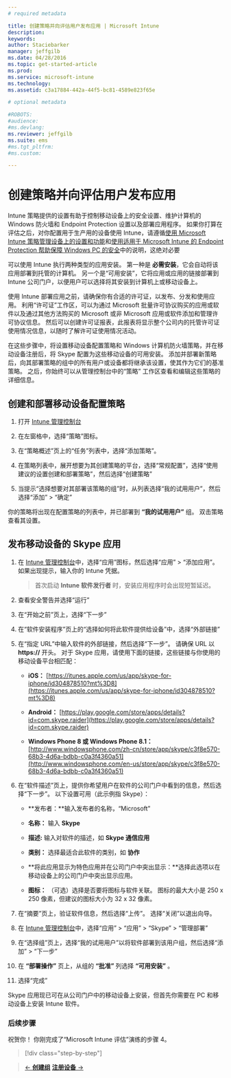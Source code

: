 ```yaml
---
# required metadata

title: 创建策略并向评估用户发布应用 | Microsoft Intune
description:
keywords:
author: Staciebarker
manager: jeffgilb
ms.date: 04/28/2016
ms.topic: get-started-article
ms.prod:
ms.service: microsoft-intune
ms.technology:
ms.assetid: c3a17884-442a-44f5-bc81-4589e823f65e

# optional metadata

#ROBOTS:
#audience:
#ms.devlang:
ms.reviewer: jeffgilb
ms.suite: ems
#ms.tgt_pltfrm:
#ms.custom:

---
```



# 创建策略并向评估用户发布应用
Intune 策略提供的设置有助于控制移动设备上的安全设置、维护计算机的 Windows 防火墙和 Endpoint Protection 设置以及部署应用程序。 如果你打算在评估之后，对你配置用于生产用的设备使用 Intune，请遵循[使用 Microsoft Intune 策略管理设备上的设置和功能](/intune/deploy-use/manage-settings-and-features-on-your-devices-with-microsoft-intune-policies)和[使用适用于 Microsoft Intune 的 Endpoint Protection 帮助保障 Windows PC 的安全](/intune/deploy-use/help-secure-windows-pcs-with-endpoint-protection-for-microsoft-intune)中的说明，这绝对必要

可以使用 Intune 执行两种类型的应用安装。 第一种是 **必需安装**，它会自动将该应用部署到托管的计算机。 另一个是“可用安装”，它将应用或应用的链接部署到 Intune 公司门户，以便用户可以选择将其安装到计算机上或移动设备上。

使用 Intune 部署应用之前，请确保你有合适的许可证，以发布、分发和使用应用。 利用“许可证”工作区，可以为通过 Microsoft 批量许可协议购买的应用或软件以及通过其他方法购买的 Microsoft 或非 Microsoft 应用或软件添加和管理许可协议信息。 然后可以创建许可证报表，此报表将显示整个公司内的托管许可证使用情况信息，以随时了解许可证使用情况活动。

在这些步骤中，将设置移动设备配置策略和 Windows 计算机防火墙策略，并在移动设备注册后，将 Skype 配置为这些移动设备的可用安装。 添加并部署新策略后，向其部署策略的组中的所有用户或设备都将继承该设置，使其作为它们的基准策略。 之后，你始终可以从管理控制台中的“策略”  工作区查看和编辑这些策略的详细信息。

## 创建和部署移动设备配置策略

1.  打开 [Intune 管理控制台](https://manage.microsoft.com/)

2.  在左窗格中，选择“策略”图标。

3.  在“策略概述”页上的“任务”列表中，选择“添加策略”。

4.  在策略列表中，展开想要为其创建策略的平台，选择“常规配置”，选择“使用建议的设置创建和部署策略”，然后选择“创建策略”

5.  当提示“选择想要对其部署该策略的组”时，从列表选择“我的试用用户”，然后选择“添加” &gt; “确定”

你的策略将出现在配置策略的列表中，并已部署到 **“我的试用用户”** 组。 双击策略查看其设置。

## 发布移动设备的 Skype 应用

1.  在 [Intune 管理控制台](https://manage.microsoft.com/)中，选择“应用”图标，然后选择“应用” &gt; “添加应用”。 如果出现提示，输入你的 Intune 凭据。

    > 首次启动 **Intune 软件发行者** 时，安装应用程序时会出现短暂延迟。

2.  查看安全警告并选择“运行”

3.  在“开始之前”页上，选择“下一步”

4.  在“软件安装程序”页上的“选择如何将此软件提供给设备”中，选择“外部链接”

5.  在“指定 URL”中输入软件的外部链接，然后选择“下一步”。 请确保 URL 以 **https://** 开头。 对于 Skype 应用，请使用下面的链接，这些链接与你使用的移动设备平台相匹配：

    -   **iOS：** [https://itunes.apple.com/us/app/skype-for-iphone/id304878510?mt%3D8](https://itunes.apple.com/us/app/skype-for-iphone/id304878510?mt%3D8)

    -   **Android：** [https://play.google.com/store/apps/details?id=com.skype.raider](https://play.google.com/store/apps/details?id=com.skype.raider)

    -   **Windows Phone 8 或 Windows Phone 8.1：** [http://www.windowsphone.com/zh-cn/store/app/skype/c3f8e570-68b3-4d6a-bdbb-c0a3f4360a51](http://www.windowsphone.com/en-us/store/app/skype/c3f8e570-68b3-4d6a-bdbb-c0a3f4360a51)

6.  在“软件描述”页上，提供你希望用户在软件的公司门户中看到的信息，然后选择“下一步”。 以下设置可用（此示例指 Skype）：

    -   **发布者：**输入发布者的名称，“Microsoft”

    -   **名称：** 输入 **Skype**

    -   **描述:** 输入对软件的描述，如 **Skype 通信应用**

    -   **类别：** 选择最适合此软件的类别，如 **协作**

    -   **将此应用显示为特色应用并在公司门户中突出显示：**选择此选项以在移动设备上的公司门户中突出显示应用。

    -   **图标：**  （可选）选择是否要将图标与软件关联。 图标的最大大小是 250 x 250 像素，但建议的图标大小为 32 x 32 像素。

7.  在“摘要”页上，验证软件信息，然后选择“上传”。 选择“关闭”以退出向导。

8.  在 [Intune 管理控制台](https://manage.microsoft.com/)中，选择“应用” &gt; “应用” &gt; “Skype” &gt; “管理部署”

9. 在“选择组”页上，选择“我的试用用户”以将软件部署到该用户组，然后选择“添加” &gt; “下一步”

10. 在 **“部署操作”** 页上，从组的 **“批准”** 列选择 **“可用安装”** 。

11. 选择“完成”

Skype 应用现已可在从公司门户中的移动设备上安装，但首先你需要在 PC 和移动设备上安装 Intune 软件。

### 后续步骤
祝贺你！ 你刚完成了“Microsoft Intune 评估”演练的步骤 4。

>[!div class="step-by-step"]

>[&larr; **创建组**](.\get-started-with-a-30-day-trial-of-microsoft-intune-step-3.md)     [**注册设备** &rarr;](.\get-started-with-a-30-day-trial-of-microsoft-intune-step-5.md)  


<!--HONumber=May16_HO2-->


